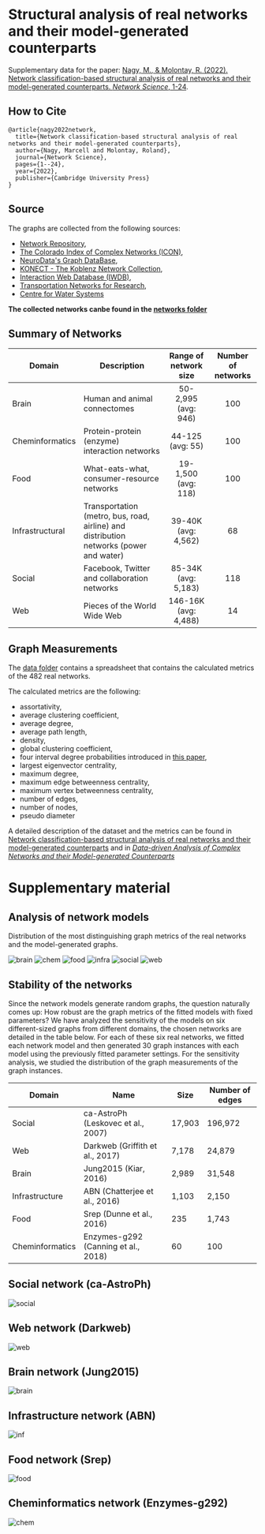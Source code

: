 # Structural analysis of real networks and their model-generated counterparts
Supplementary data for the paper: [Nagy, M., & Molontay, R. (2022). Network classification-based structural analysis of real networks and their model-generated counterparts. *Network Science*, 1-24](https://www.cambridge.org/core/journals/network-science/article/abs/network-classificationbased-structural-analysis-of-real-networks-and-their-modelgenerated-counterparts/44C79234EAF40C5F02A340E15CD8F638).
## How to Cite
```
@article{nagy2022network,
  title={Network classification-based structural analysis of real networks and their model-generated counterparts},
  author={Nagy, Marcell and Molontay, Roland},
  journal={Network Science},
  pages={1--24},
  year={2022},
  publisher={Cambridge University Press}
}

```


## Source
The graphs are collected from the following sources: 
* [Network Repository](http://networkrepository.com), 
* [The Colorado Index of Complex Networks (ICON)](http://networkrepository.com), 
* [NeuroData's Graph DataBase](http://openconnecto.me/graph-services/download/), 
* [KONECT - The Koblenz Network Collection](http://konect.uni-koblenz.de/), 
* [Interaction Web Database (IWDB)](https://www.nceas.ucsb.edu/interactionweb/resources.html), 
* [Transportation Networks for Research](https://github.com/bstabler/TransportationNetworks),
* [Centre for Water Systems](http://emps.exeter.ac.uk/engineering/research/cws/resources/benchmarks/)


__The collected networks canbe found in the [networks folder](./networks)__

## Summary of Networks


| Domain | Description | Range of network size | Number of networks |
|-----------------|--------------------------------------------------------------|:---------------------------------------:|:--------------:|
| Brain | Human and animal connectomes | 50-2,995 <br> (avg: 946) | 100 |
| Cheminformatics | Protein-protein (enzyme) interaction networks | 44-125 <br> (avg: 55) | 100 |
| Food | What-eats-what, consumer-resource networks | 19-1,500 <br> (avg: 118) | 100 |
| Infrastructural | Transportation (metro, bus, road, airline) and distribution networks (power and water) | 39-40K <br> (avg: 4,562) | 68 |
| Social | Facebook, Twitter and collaboration networks | 85-34K <br> (avg: 5,183) | 118 |
| Web | Pieces of the World Wide Web | 146-16K <br> (avg: 4,488) | 14 |



## Graph Measurements
The [data folder](./data) contains a spreadsheet that contains the calculated metrics of the 482 real networks. 

The calculated metrics are the following:
- assortativity, 
- average clustering coefficient, 
- average degree, 
- average path length, 
- density, 
- global clustering coefficient, 
- four interval degree probabilities introduced in [this paper](https://ieeexplore.ieee.org/abstract/document/7000748),
- largest eigenvector centrality, 
- maximum degree, 
- maximum edge betweenness centrality,
- maximum vertex betweenness centrality,
- number of edges,
- number of nodes, 
- pseudo diameter

A detailed description of the dataset and the metrics can be found in [Network classification-based structural analysis of real networks and their model-generated counterparts](https://www.cambridge.org/core/journals/network-science/article/abs/network-classificationbased-structural-analysis-of-real-networks-and-their-modelgenerated-counterparts/44C79234EAF40C5F02A340E15CD8F638) and in [*Data-driven Analysis of Complex Networks and their Model-generated Counterparts*](https://arxiv.org/abs/1810.08498)


# Supplementary material


## Analysis of network models 

Distribution of the most distinguishing graph metrics of the real networks and the model-generated graphs.

![brain](./suplementary/brain_avgclust_avgpath.png)
![chem](./suplementary/chem_clust_avgpath.png)
![food](./suplementary/food_avgpath_eigen.png)
![infra](./suplementary/infra_clust_avg_path.png)
![social](./suplementary/social_assortativity_avgclust.png)
![web](./suplementary/web_avgclust_avgpath.png)


## Stability of the networks 

Since the network models generate random graphs, the question naturally comes up: How robust are the graph metrics of the fitted models with fixed parameters?
We have analyzed the sensitivity of the models on six different-sized graphs from different domains, the chosen networks are detailed in the table below.  For each of these six real networks, we fitted each network model and then generated 30 graph instances with each model using the previously fitted parameter settings. For the sensitivity analysis, we studied the distribution of the graph measurements of the graph instances.


| Domain           | Name                                 | Size   | Number of edges |
|------------------|--------------------------------------|--------|-----------------|
| Social           | ca-AstroPh (Leskovec et al., 2007)   | 17,903 | 196,972         |
| Web              | Darkweb (Griffith et al., 2017)      | 7,178  | 24,879          |
| Brain            | Jung2015 (Kiar, 2016)                | 2,989  | 31,548          |
| Infrastructure   | ABN (Chatterjee et al., 2016)        | 1,103  | 2,150           |
| Food             | Srep (Dunne et al., 2016)            | 235    | 1,743           |
| Cheminformatics  | Enzymes-g292 (Canning et al., 2018)  | 60     | 100             |

## Social network (ca-AstroPh)
![social](./suplementary/stability_soc.png)

## Web network (Darkweb)
![web](./suplementary/stabilitiy_web.png)

## Brain network (Jung2015)
![brain](./suplementary/stability_brain.png)

## Infrastructure network (ABN)
![inf](./suplementary/stability_inf.png)

## Food network (Srep)
![food](./suplementary/stability_food.png)

## Cheminformatics network (Enzymes-g292)
![chem](./suplementary/stability_chem.png)

